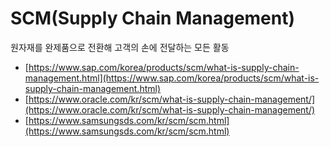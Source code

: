# SCM(Supply Chain Management)

원자재를 완제품으로 전환해 고객의 손에 전달하는 모든 활동



* [https://www.sap.com/korea/products/scm/what-is-supply-chain-management.html](https://www.sap.com/korea/products/scm/what-is-supply-chain-management.html)
* [https://www.oracle.com/kr/scm/what-is-supply-chain-management/](https://www.oracle.com/kr/scm/what-is-supply-chain-management/)
* [https://www.samsungsds.com/kr/scm/scm.html](https://www.samsungsds.com/kr/scm/scm.html)
